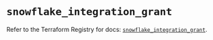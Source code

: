# `snowflake_integration_grant`

Refer to the Terraform Registry for docs: [`snowflake_integration_grant`](https://registry.terraform.io/providers/snowflake-labs/snowflake/0.86.0/docs/resources/integration_grant).
